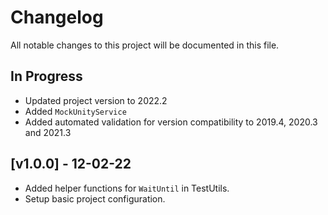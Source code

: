 # Changelog

All notable changes to this project will be documented in this file.

## In Progress

* Updated project version to 2022.2
* Added `MockUnityService`
* Added automated validation for version compatibility to 2019.4, 2020.3 and 2021.3

## [v1.0.0] - 12-02-22

* Added helper functions for `WaitUntil` in TestUtils.
* Setup basic project configuration.
